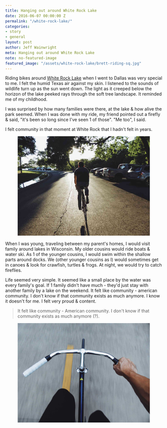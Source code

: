 ```yaml
---
title: Hanging out around White Rock Lake
date: 2016-06-07 00:00:00 Z
permalink: "/white-rock-lake/"
categories:
- story
- general
layout: post
author: Jeff Wainwright
meta: Hanging out around White Rock Lake
note: no-featured-image
featured_image: "/assets/white-rock-lake/brett-riding-sq.jpg"
---
```


Riding bikes around [White Rock Lake](https://en.wikipedia.org/wiki/White_Rock_Lake) when I went to Dallas was very special to me. I felt the humid Texas air against my skin. I listened to the sounds of wildlife turn up as the sun went down. The light as it creeped below the horizon of the lake peeked rays through the soft tree landscape. It reminded me of my childhood.

I was surprised by how many families were there, at the lake & how alive the park seemed. When I was done with my ride, my friend pointed out a firefly & said, "it's been so long since I've seen 1 of those". "Me too", I said. 

I felt community in that moment at White Rock that I hadn't felt in years.

<figure>
	<img src="/assets/white-rock-lake/brett-riding.jpg" alt="Brett Riding" />
</figure>

When I was young, traveling between my parent's homes, I would visit family around lakes in Wisconsin. My older cousins would ride boats & water ski. As 1 of the younger cousins, I would swim within the shallow parts around docks. We (other younger cousins as I) would sometimes get in canoes & look for crawfish, turtles & frogs. At night, we would try to catch fireflies.

Life seemed very simple. It seemed like a small place by the water was every family's goal. If 1 family didn't have much - they'd just stay with another family by a lake on the weekend. It felt like community - american community. I don't know if that community exists as much anymore. I know it doesn't for me. I felt very proud & content.

>It felt like community - American community. I don't know if that community exists as much anymore (?).

<figure class="image-circle max-300 height-300">
	<img src="/assets/white-rock-lake/me-riding.jpg" alt="Me Riding" />
</figure>